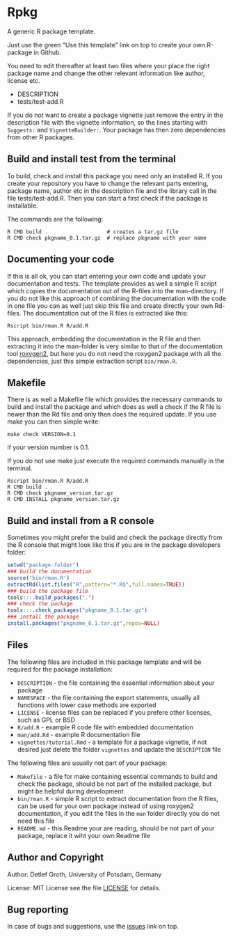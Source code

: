# Rpkg

A generic R package template.

Just use the green "Use this template" link on top to create your own R-package in Github.

You need to edit thereafter at least two files where your place the right
package name and change the other relevant information like author, license
etc.

* DESCRIPTION
* tests/test-add.R

If you do not want to create a package vignette just remove the entry in the
description file with the vignette information, so the lines starting with
`Suggests:` and `VignetteBuilder:`. Your package has then zero dependencies from other R packages.


## Build and install test from the terminal

To build, check and install this package you need only an installed R. If you
create your repository you have to change the relevant parts entering, package
name, author etc in the description file and the library call in the file
tests/test-add.R. Then you can start a first check if the package is
installable.


The commands are the following:

```
R CMD build .                   # creates a tar.gz file
R CMD check pkgname_0.1.tar.gz  # replace pkgname with your name
```

## Documenting your code

If this is all ok, you can start entering your own code and update your documentation and tests. The template provides as well a simple R script which copies the documentation out of the R-files into the man-directory. If you do not like this approach of combining the documentation with the code in one file you can as well just skip this file and create directly your own Rd-files. The documentation out of the R files is extracted like this:

```
Rscript bin/rman.R R/add.R
```

This approach, embedding the documentation in the R file and then extracting
it into the man-folder is very similar to that of the documentation tool
[roxygen2](https://cran.r-project.org/web/packages/roxygen2/index.html), but
here you do not need the roxygen2 package with all the dependencies, just this simple extraction script
`bin/rman.R`. 

## Makefile

There is as well a Makefile file which provides the necessary commands to
build and install the package and which does as well a check if the R file is
newer than the Rd file and only then does the required update. If you use make
you can then simple write:

```
make check VERSION=0.1
```

if your version number is 0.1.

If you do not use make just execute the required commands manually in the terminal.

```
Rscript bin/rman.R R/add.R
R CMD build .
R CMD check pkgname_version.tar.gz
R CMD INSTALL pkgname_version.tar.gz
```

## Build and install from a R console

Sometimes you might prefer the build and check the package directly
from  the R  console  that  might  look  like  this if you are in the  package
developers folder:

```r
setwd("package-folder")
### build the documentation
source('bin/rman.R')
extractRd(list.files("R",pattern="*.R$",full.names=TRUE))
### build the package file
tools:::.build_packages(".")
### check the package
tools:::.check_packages("pkgname_0.1.tar.gz")
### install the package
install.packages("pkgname_0.1.tar.gz",repos=NULL)
```

## Files

The following files are included in this package template and will be required for the package installation:

* `DESCRIPTION` - the file containing the essential information about your package
* `NAMESPACE` - the file containing the export statements, usually all functions with lower case methods are exported
* `LICENSE` - license files can be replaced if you prefere other licenses, such as GPL or BSD
* `R/add.R` - example R code file with embedded documentation
* `man/add.Rd` - example R documentation file 
* `vignettes/tutorial.Rmd` - a template for a package vignette, if not desired just delete the folder `vignettes` and update the `DESCRIPTION` file

The following files are usually not part of your package:

* `Makefile` - a file for make containing essential commands to build and check the package, should be not part of the installed package, but might be helpful during development
* `bin/rman.R` - simple R script to extract documentation from the R files, can be used for your own package instead of using roxygen2 documentation, if you edit the files in the `man` folder directly you do not need this file
* `README.md` - this Readme your are reading, should be not part of your package, replace it wiht your own Readme file


## Author and Copyright

Author: Detlef Groth, University of Potsdam, Germany

License: MIT License see the file [LICENSE](LICENSE) for details.

## Bug reporting

In case of bugs and suggestions, use the [issues](https://github.com/mittelmark/Rpkg/issues) link on top.
